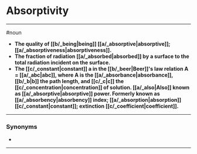 # Absorptivity
---
#noun
- **The quality of [[b/_being|being]] [[a/_absorptive|absorptive]]; [[a/_absorptiveness|absorptiveness]].**
- **The fraction of radiation [[a/_absorbed|absorbed]] by a surface to the total radiation incident on the surface.**
- **The [[c/_constant|constant]] a in the [[b/_beer|Beer]]'s law relation A = [[a/_abc|abc]], where A is the [[a/_absorbance|absorbance]], [[b/_b|b]] the path length, and [[c/_c|c]] the [[c/_concentration|concentration]] of solution. [[a/_also|Also]] known as [[a/_absorptive|absorptive]] power. Formerly known as [[a/_absorbency|absorbency]] index; [[a/_absorption|absorption]] [[c/_constant|constant]]; extinction [[c/_coefficient|coefficient]].**
---
### Synonyms
- 
---
